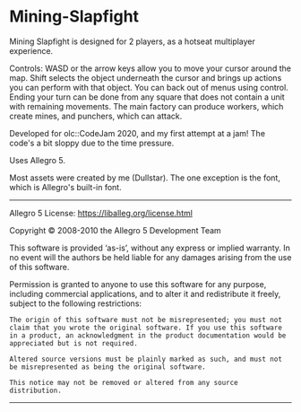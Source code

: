 # Mining-Slapfight

Mining Slapfight is designed for 2 players, as a hotseat multiplayer experience.

​​Controls: ​WASD or the arrow keys allow you to move your cursor around the map. Shift selects the object underneath the cursor and brings up actions you can perform with that object. You can back out of menus using control. Ending your turn can be done from any square that does not contain a unit with remaining movements. The main factory can produce workers, which create mines, and punchers, which can attack.

Developed for olc::CodeJam 2020, and my first attempt at a jam​! ​The code's a bit sloppy due to the time pressure.

Uses Allegro 5​.


Most assets were created by me (Dullstar). The one exception is the font, which is Allegro's built-in font.

----------------------------------------------------
Allegro 5 License: https://liballeg.org/license.html

Copyright © 2008-2010 the Allegro 5 Development Team

This software is provided ‘as-is’, without any express or implied warranty. In no event will the authors be held liable for any damages arising from the use of this software.

Permission is granted to anyone to use this software for any purpose, including commercial applications, and to alter it and redistribute it freely, subject to the following restrictions:

    The origin of this software must not be misrepresented; you must not claim that you wrote the original software. If you use this software in a product, an acknowledgment in the product documentation would be appreciated but is not required.

    Altered source versions must be plainly marked as such, and must not be misrepresented as being the original software.

    This notice may not be removed or altered from any source distribution.
-----------------------------------------------------
